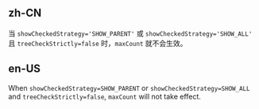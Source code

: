 ## zh-CN

当 `showCheckedStrategy='SHOW_PARENT'` 或 `showCheckedStrategy='SHOW_ALL'` 且 `treeCheckStrictly=false` 时，`maxCount` 就不会生效。

## en-US

When `showCheckedStrategy=SHOW_PARENT` or `showCheckedStrategy=SHOW_ALL` and `treeCheckStrictly=false`, `maxCount` will not take effect.
